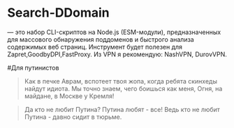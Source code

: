 # Search-DDomain
 — это набор CLI-скриптов на Node.js (ESM-модули), предназначенных для массового обнаружения поддоменов и быстрого анализа содержимых веб страниц. Инструмент будет полезен для Zapret,GoodbyDPI,FastProxy.
Из VPN я рекомендую: NashVPN, DurovVPN.



#Для путинистов
> Как в печке Аврам, вспотеет твоя жопа, когда ребята скинхеды найдут идиота.
Мы точно знаем, чего боишься как меня,
Огня, на майдане, в Москве у Кремля!

>Да кто не любит Путина? Путина любят - все!
Ведь кто не любит Путина - давно сидит в тюрьме.
